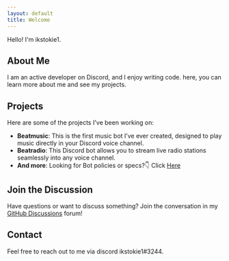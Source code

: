 ```yaml
---
layout: default
title: Welcome
---
```



Hello! I'm ikstokie1.

## About Me

I am an active developer on Discord, and I enjoy writing code. here, you can learn more about me and see my projects.

## Projects

Here are some of the projects I've been working on:

- **Beatmusic**: This is the first music bot I’ve ever created, designed to play music directly in your Discord voice channel.
- **Beatradio**: This Discord bot allows you to stream live radio stations seamlessly into any voice channel.
- **And more**:
  Looking for Bot policies or specs?👇
  Click [Here](ikstokie1.github.io/bots)

## Join the Discussion

Have questions or want to discuss something? Join the conversation in my  [GitHub Discussions](https://github.com/ikstokie1/ikstokie1.github.io/discussions) forum!

## Contact

Feel free to reach out to me via discord ikstokie1#3244.
